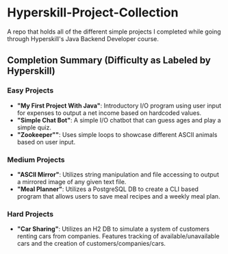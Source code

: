 # Hyperskill-Project-Collection
A repo that holds all of the different simple projects I completed while going through Hyperskill's Java Backend Developer course.

## Completion Summary (Difficulty as Labeled by Hyperskill)

### Easy Projects
* **"My First Project With Java"**: Introductory I/O program using user input for expenses to output a net income based on hardcoded values.
* **"Simple Chat Bot"**: A simple I/O chatbot that can guess ages and play a simple quiz.
* **"Zookeeper""**: Uses simple loops to showcase different ASCII animals based on user input.

### Medium Projects
* **"ASCII Mirror"**: Utilizes string manipulation and file accessing to output a mirrored image of any given text file.
* **"Meal Planner"**: Utilizes a PostgreSQL DB to create a CLI based program that allows users to save meal recipes and a weekly meal plan.

### Hard Projects
* **"Car Sharing"**: Utilizes an H2 DB to simulate a system of customers renting cars from companies. Features tracking of available/unavailable cars and the creation of customers/companies/cars.
